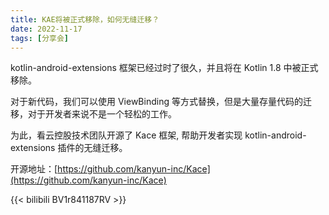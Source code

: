 ```yaml
---
title: KAE将被正式移除，如何无缝迁移？
date: 2022-11-17
tags: [分享会]
---
```


kotlin-android-extensions 框架已经过时了很久，并且将在 Kotlin 1.8 中被正式移除。

对于新代码，我们可以使用 ViewBinding 等方式替换，但是大量存量代码的迁移，对于开发者来说不是一个轻松的工作。

为此，看云控股技术团队开源了 Kace 框架, 帮助开发者实现 kotlin-android-extensions 插件的无缝迁移。

开源地址：[https://github.com/kanyun-inc/Kace](https://github.com/kanyun-inc/Kace)

{{< bilibili BV1r841187RV >}}
